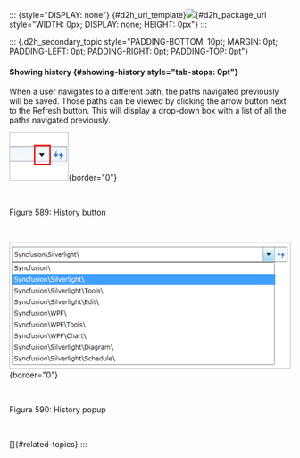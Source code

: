 ::: {style="DISPLAY: none"}
[](ms-xhelp:///?Id=d2h_url_template){#d2h_url_template}![](!package_url!){#d2h_package_url style="WIDTH: 0px; DISPLAY: none; HEIGHT: 0px"}
:::

::: {.d2h_secondary_topic style="PADDING-BOTTOM: 10pt; MARGIN: 0pt; PADDING-LEFT: 0pt; PADDING-RIGHT: 0pt; PADDING-TOP: 0pt"}
#### Showing history {#showing-history style="tab-stops: 0pt"}

When a user navigates to a different path, the paths navigated previously will be saved. Those paths can be viewed by clicking the arrow button next to the Refresh button. This will display a drop-down box with a list of all the paths navigated previously.

![](ImagesExt/image30_541.png){border="0"}

 

Figure 589: History button

 

![](ImagesExt/image30_542.png){border="0"}

 

Figure 590: History popup

 

[]{#related-topics}
:::
